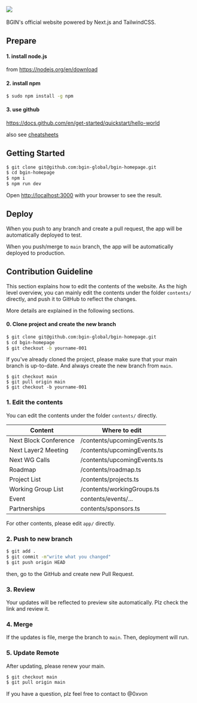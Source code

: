 ## <img src="./public/images/Header/Logo.svg">

BGIN's official website powered by Next.js and TailwindCSS.

## Prepare

#### 1. install node.js

from https://nodejs.org/en/download

#### 2. install npm

```bash
$ sudo npm install -g npm
```

#### 3. use github

https://docs.github.com/en/get-started/quickstart/hello-world

also see [cheatsheets](https://training.github.com/downloads/github-git-cheat-sheet/)

## Getting Started

```bash
$ git clone git@github.com:bgin-global/bgin-homepage.git
$ cd bgin-homepage
$ npm i
$ npm run dev
```

Open [http://localhost:3000](http://localhost:3000) with your browser to see the result.

## Deploy

When you push to any branch and create a pull request, the app will be automatically deployed to test.

When you push/merge to `main` branch, the app will be automatically deployed to production.

## Contribution Guideline

This section explains how to edit the contents of the website.
As the high level overview, you can mainly edit the contents under the folder `contents/` directly, and push it to GitHub to reflect the changes.

More details are explained in the following sections.

#### 0. Clone project and create the new branch

```bash
$ git clone git@github.com:bgin-global/bgin-homepage.git
$ cd bgin-homepage
$ git checkout -b yourname-001
```

If you've already cloned the project, please make sure that your main branch is up-to-date. And always create the new branch from `main`.

```
$ git checkout main
$ git pull origin main
$ git checkout -b yourname-001
```

### 1. Edit the contents

You can edit the contents under the folder `contents/` directly.

| Content               | Where to edit               |
| --------------------- | --------------------------- |
| Next Block Conference | /contents/upcomingEvents.ts |
| Next Layer2 Meeting   | /contents/upcomingEvents.ts |
| Next WG Calls         | /contents/upcomingEvents.ts |
| Roadmap               | /contents/roadmap.ts        |
| Project List          | /contents/projects.ts       |
| Working Group List    | /contents/workingGroups.ts  |
| Event                 | contents/events/...         |
| Partnerships          | contents/sponsors.ts        |

For other contents, please edit `app/` directly.

### 2. Push to new branch

```bash
$ git add .
$ git commit -m"write what you changed"
$ git push origin HEAD
```

then, go to the GitHub and create new Pull Request.

### 3. Review

Your updates will be reflected to preview site automatically.
Plz check the link and review it.

### 4. Merge

If the updates is file, merge the branch to `main`.
Then, deployment will run.

### 5. Update Remote

After updating, please renew your main.

```bash
$ git checkout main
$ git pull origin main
```

If you have a question, plz feel free to contact to @0xvon

